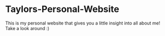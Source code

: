 # Taylors-Personal-Website
This is my personal website that gives you a little insight into all about me! Take a look around :)
